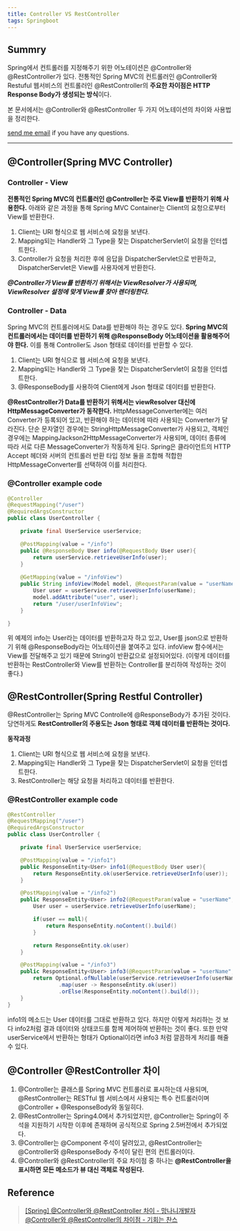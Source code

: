 ```yaml
---
title: Controller VS RestController
tags: Springboot
---
```


## Summry  

Spring에서 컨트롤러를 지정해주기 위한 어노테이션은 @Controller와 @RestController가 있다. 전통적인 Spring MVC의 컨트롤러인 @Controller와 Restuful 웹서비스의 컨트롤러인 @RestController의 **주요한 차이점은 HTTP Response Body가 생성되는 방식**이다.  

본 문서에서는 @Controller와 @RestController 두 가지 어노테이션의 차이와 사용법을 정리한다.  

[send me email](mailto:jewel7492@gmail.com) if you have any questions.

<!--more-->

---

## @Controller(Spring MVC Controller)

### Controller - View

**전통적인 Spring MVC의 컨트롤러인 @Controller는 주로 View를 반환하기 위해 사용한다.** 아래와 같은 과정을 통해 Spring MVC Container는 Client의 요청으로부터 View를 반환한다.  

1. Client는 URI 형식으로 웹 서비스에 요청을 보낸다.
2. Mapping되는 Handler와 그 Type을 찾는 DispatcherServlet이 요청을 인터셉트한다.
3. Controller가 요청을 처리한 후에 응답을 DispatcherServlet으로 반환하고, DispatcherServlet은 View를 사용자에게 반환한다.

***@Controller가 View를 반환하기 위해서는 ViewResolver가 사용되며, ViewResolver 설정에 맞게 View를 찾아 렌더링한다.***

### Controller - Data

Spring MVC의 컨트롤러에서도 Data를 반환해야 하는 경우도 있다. **Spring MVC의 컨트롤러에서는 데이터를 반환하기 위해 @ResponseBody 어노테이션을 활용해주어야 한다.** 이를 통해 Controller도 Json 형태로 데이터를 반환할 수 있다.  

1. Client는 URI 형식으로 웹 서비스에 요청을 보낸다.
2. Mapping되는 Handler와 그 Type을 찾는 DispatcherServlet이 요청을 인터셉트한다.
3. @ResponseBody를 사용하여 Client에게 Json 형태로 데이터를 반환한다.

**@RestController가 Data를 반환하기 위해서는 viewResolver 대신에 HttpMessageConverter가 동작한다.** HttpMessageConverter에는 여러 Converter가 등록되어 있고, 반환해야 하는 데이터에 따라 사용되는 Converter가 달라진다. 단순 문자열인 경우에는 StringHttpMessageConverter가 사용되고, 객체인 경우에는 MappingJackson2HttpMessageConverter가 사용되며, 데이터 종류에 따라 서로 다른 MessageConverter가 작동하게 된다. Spring은 클라이언트의 HTTP Accept 헤더와 서버의 컨트롤러 반환 타입 정보 둘을 조합해 적합한 HttpMessageConverter를 선택하여 이를 처리한다.  

### @Controller example code
```java
@Controller
@RequestMapping("/user")
@RequiredArgsConstructor
public class UserController {

    private final UserService userService;

    @PostMapping(value = "/info")
    public @ResponseBody User info(@RequestBody User user){
        return userService.retrieveUserInfo(user);
    }
    
    @GetMapping(value = "/infoView")
    public String infoView(Model model, @RequestParam(value = "userName", required = true) String userName){
        User user = userService.retrieveUserInfo(userName);
        model.addAttribute("user", user);
        return "/user/userInfoView";
    }

}
```

위 예제의 info는 User라는 데이터를 반환하고자 하고 있고, User를 json으로 반환하기 위해 @ResponseBody라는 어노테이션을 붙여주고 있다. infoView 함수에서는 View를 전달해주고 있기 때문에 String이 반환값으로 설정되어있다. (이렇게 데이터를 반환하는 RestController와 View를 반환하는 Controller를 분리하여 작성하는 것이 좋다.)

## @RestController(Spring Restful Controller)

@RestController는 Spring MVC Controlle에 @ResponseBody가 추가된 것이다. 당연하게도 **RestController의 주용도는 Json 형태로 객체 데이터를 반환하는 것이다.**  

**동작과정**  
1. Client는 URI 형식으로 웹 서비스에 요청을 보낸다.
2. Mapping되는 Handler와 그 Type을 찾는 DispatcherServlet이 요청을 인터셉트한다.
3. RestController는 해당 요청을 처리하고 데이터를 반환한다.

### @RestController example code
```java
@RestController
@RequestMapping("/user")
@RequiredArgsConstructor
public class UserController {

    private final UserService userService;

    @PostMapping(value = "/info1")
    public ResponseEntity<User> info1(@RequestBody User user){
        return ResponseEntity.ok(userService.retrieveUserInfo(user));
    }

    @PostMapping(value = "/info2")
    public ResponseEntity<User> info2(@RequestParam(value = "userName", required = true) String userName){
        User user = userService.retrieveUserInfo(userName);

        if(user == null){
            return ResponseEntity.noContent().build()
        }

        return ResponseEntity.ok(user)
    }

    @PostMapping(value = "/info3")
    public ResponseEntity<User> info3(@RequestParam(value = "userName", required = true) String userName){
        return Optional.ofNullable(userService.retrieveUserInfo(userName))
                .map(user -> ResponseEntity.ok(user))
                .orElse(ResponseEntity.noContent().build());
    }
}
```
info1의 메소드는 User 데이터를 그대로 반환하고 있다. 하지만 이렇게 처리하는 것 보다 info2처럼 결과 데이터와 상태코드를 함께 제어하여 반환하는 것이 좋다. 또한 만약 userService에서 반환하는 형태가 Optional이라면 info3 처럼 깔끔하게 처리를 해줄 수 있다.  

## @Controller @RestController 차이

1. @Controller는 클래스를 Spring MVC 컨트롤러로 표시하는데 사용되며, @RestController는 RESTful 웹 서비스에서 사용되는 특수 컨트롤러이며 @Controller + @ResponseBody와 동일히다.
2. @RestController는 Spring4.0에서 추가되었지만, @Controller는 Spring이 주석을 지원하기 시작한 이후에 존재하며 공식적으로 Spring 2.5버전에서 추가되었다.
3. @Controller는 @Component 주석이 달려있고, @RestController는 @Controller와 @ResponseBody 주석이 달린 편의 컨트롤러이다.
4. @Controller와 @RestController의 주요 차이점 중 하나는 **@RestController을 표시하면 모든 메소드가 뷰 대신 객체로 작성된다.**

## Reference

> [[Spring] @Controller와 @RestController 차이 - 망나니개발자](https://mangkyu.tistory.com/49)  
> [@Controller와 @RestController의 차이점 - 기회는 찬스](https://dncjf64.tistory.com/288)  
